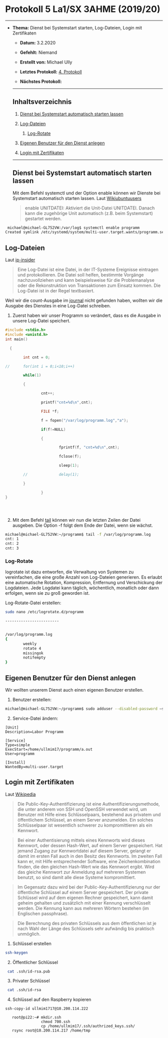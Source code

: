 # Protokoll 5 La1/SX 3AHME (2019/20)

--------------

* **Thema:** Dienst bei Systemstart starten, Log-Dateien, Login mit Zertifikaten

  * **Datum:** 3.2.2020

  * **Gefehlt:** Niemand

  * **Erstellt von:** Michael Ully
  
  * **Letztes Protokoll:** [4. Protokoll](https://github.com/HTLMechatronics/m17-3ahme-la1-sx/blob/ullmim17/ullmim17/protokolle/protokoll-4_2020-01-27_ullmim17.md)
  
  * **Nächstes Protokoll:**

  --------------------------------------------------

  ## Inhaltsverzeichnis

  1.  [Dienst bei Systemstart automatisch starten lassen](#dienst-bei-systemstart-automatisch-starten-lassen)
      
  2. [Log-Dateien](#log-dateien)
     1. [Log-Rotate](#log-rotate)
  3. [Eigenen Benutzer für den Dienst anlegen](#eigenen-benutzer-für-den-dienst-anlegen)
  
  4. [Login mit Zertifikaten](#login-mit-zertifikaten)

  
 

  ---------------------------------------------------------------
  ## Dienst bei Systemstart automatisch starten lassen
  
  Mit dem Befehl systemctl und der Option enable können wir Dienste bei Systemstart automatisch starten lassen.
  Laut [Wikiubuntuusers](https://wiki.ubuntuusers.de/systemd/systemctl/)
  
  > enable UNITDATEI:	Aktiviert die Unit-Datei UNITDATEI. Danach kann die zugehörige Unit automatisch (z.B. beim Systemstart) gestartet werden.
  
 ``` bash
  michael@michael-GL752VW:/var/log$ systemctl enable programm
Created symlink /etc/systemd/system/multi-user.target.wants/programm.service → /etc/systemd/system/programm.service.
 ```
 ## Log-Dateien
 Laut [ip-insider](https://www.ip-insider.de/was-ist-eine-log-datei-a-794350/)
 
 > Eine Log-Datei ist eine Datei, in der IT-Systeme Ereignisse eintragen und protokollieren. Die Datei soll helfen, bestimmte Vorgänge nachzuvollziehen und kann beispielsweise für die Problemanalyse oder die Rekonstruktion von Transaktionen zum Einsatz kommen. Die Log-Datei ist in der Regel textbasiert.

Weil wir die count-Ausgabe im [journal](https://wiki.ubuntuusers.de/systemd/journald/) nicht gefunden haben, wollten wir die Ausgabe des Dienstes in eine Log-Datei schreiben.

1) Zuerst haben wir unser Programm so verändert, dass es die Ausgabe in unsere Log-Datei speichert.
```C
#include <stdio.h>
#include <unistd.h>
int main()   

  { 

        int cnt = 0; 

//      for(int i = 0;i<10;i++) 

        while(1) 

        { 

                cnt++; 

                printf("cnt=%d\n",cnt); 

                FILE *f; 

                f = fopen("/var/log/programm.log","a"); 

                if(f!=NULL) 

                { 

                        fprintf(f, "cnt=%d\n",cnt); 

                        fclose(f); 

                        sleep(1); 

        //              delay(1); 

        } 

                } 
}





```
2) Mit dem Befehl [tail](https://wiki.ubuntuusers.de/tail/) können wir nun die letzten Zeilen der Datei ausgeben. Die Option -f folgt dem Ende der Datei, wenn sie wächst.

```bash
michael@michael-GL752VW:~/programm$ tail -f /var/log/programm.log
cnt: 1
cnt: 2
cnt: 3
```
### Log-Rotate

logrotate ist dazu entworfen, die Verwaltung von Systemen zu vereinfachen, die eine große Anzahl von Log-Dateien generieren. Es erlaubt eine automatische Rotation, Kompression, Entfernung und Verschickung der Logdateien. Jede Logdatei kann täglich, wöchentlich, monatlich oder dann erfolgen, wenn sie zu groß geworden ist.

Log-Rotate-Datei erstellen: 

```bash
sudo nano /etc/logrotate.d/programm

------------------------


/var/log/programm.log
{
        weekly
        rotate 4
        missingok
        notifempty
}

```
## Eigenen Benutzer für den Dienst anlegen

Wir wollten unserem Dienst auch einen eigenen Benutzer erstellen.

1) Benutzer erstellen:
```bash
michael@michael-GL752VW:~/programm$ sudo adduser --disabled-password –system –no-create-home programm

```
2) Service-Datei ändern:
```
[Unit]
Description=Labor Programm

[Service]
Type=simple
ExecStart=/home/ullmim17/programm/a.out
User=programm

[Install]
WantedBy=multi-user.target
```

## Login mit Zertifikaten
Laut [Wikipedia](https://de.wikipedia.org/wiki/Public-Key-Authentifizierung)
> Die Public-Key-Authentifizierung ist eine Authentifizierungsmethode, die unter anderem von SSH und OpenSSH verwendet wird, um Benutzer mit Hilfe eines Schlüsselpaars, bestehend aus privatem und öffentlichem Schlüssel, an einem Server anzumelden. Ein solches Schlüsselpaar ist wesentlich schwerer zu kompromittieren als ein Kennwort.

>Bei einer Authentisierung mittels eines Kennworts wird dieses Kennwort, oder dessen Hash-Wert, auf einem Server gespeichert. Hat jemand Zugang zur Kennwortdatei auf diesem Server, gelangt er damit im ersten Fall auch in den Besitz des Kennworts. Im zweiten Fall kann er, mit Hilfe entsprechender Software, eine Zeichenkombination finden, die den gleichen Hash-Wert wie das Kennwort ergibt. Wird das gleiche Kennwort zur Anmeldung auf mehreren Systemen benutzt, so sind damit alle diese Systeme kompromittiert.

>Im Gegensatz dazu wird bei der Public-Key-Authentifizierung nur der öffentliche Schlüssel auf einem Server gespeichert. Der private Schlüssel wird auf dem eigenen Rechner gespeichert, kann damit geheim gehalten und zusätzlich mit einer Kennung verschlüsselt werden. Die Kennung kann aus mehreren Wörtern bestehen (im Englischen passphrase).

>Die Berechnung des privaten Schlüssels aus dem öffentlichen ist je nach Wahl der Länge des Schlüssels sehr aufwändig bis praktisch unmöglich.

1) Schlüssel erstellen
````bash
ssh-keygen
````
2) Öffentlicher Schlüssel
````bash
 cat .ssh/id-rsa.pub
````
3) Privater Schlüssel
````bash
 cat .ssh/id-rsa
````
4) Schlüssel auf den Raspberry kopieren
 ````
 ssh-copy-id ullmim1717@10.200.114.222
    
    root@pi22:~# mkdir.ssh
                 chmod 700.ssh
                 cp /home/ullmim17/.ssh/authrized_keys.ssh/
    rsync root@10.200.114.217 /home/tmp
 
 ````
